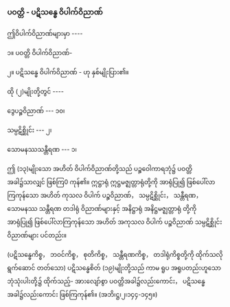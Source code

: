 ### ပဝတ္တိ - ပဋိသန္ဓေ ဝိပါက်ဝိညာဏ်

ဤဝိပါက်ဝိညာဏ်များမှာ ----

၁။ ပဝတ္တိ ဝိပါက်ဝိညာဏ်-

၂။ ပဋိသန္ဓေ ဝိပါက်ဝိညာဏ် - ဟု နှစ်မျိုးပြား၏။

ထို (၂)မျိုးတို့တွင် ----

ဒွေပဉ္စဝိညာဏ် --- ၁၀၊

သမ္ပဋိစ္ဆိုင်း --- ၂၊

သောမနဿသန္တီရဏ --- ၁၊

ဤ (၁၃)မျိုးသော အဟိတ် ဝိပါက်ဝိညာဏ်တို့သည် ပဉ္စဝေါကာရဘုံ၌ ပဝတ္တိအခါ၌သာလျှင် ဖြစ်ကြ0
ကုန်၏။ ဣဋ္ဌာရုံ ဣဋ္ဌမဇ္ဈတ္တာရုံတို့ကို အာရုံပြု၍ ဖြစ်ပေါ်လာကြကုန်သော အဟိတ် ကုသလ ဝိပါက်
ပဉ္စဝိညာဏ်， သမ္ပဋိစ္ဆိုင်း， သန္တီရဏ， သောမနဿ သန္တီရဏ တဒါရုံ ဝိညာဏ်များနှင့် အနိဋ္ဌာရုံ အနိဋ္ဌမဇ္ဈတ္တာရုံ
တို့ကို အာရုံပြု၍ ဖြစ်ပေါ်လာကြကုန်သော အဟိတ် အကုသလ ဝိပါက် ပဉ္စဝိညာဏ် သမ္ပဋိစ္ဆိုင်း ဝိညာဏ်များ
ပင်တည်း။

(ပဋိသန္ဓေကိစ္စ， ဘဝင်ကိစ္စ， စုတိကိစ္စ， သန္တီရဏကိစ္စ， တဒါရုံကိစ္စတို့ကို ထိုက်သလို ရွက်ဆောင်
တတ်သော) ပဋိသန္ဓေစိတ် (၁၉)မျိုးတို့သည် ကာမ ရူပ အရူပတည်းဟူသော ဘုံသုံးပါးတို့၌ ထိုက်သည့်-
အားလျော်စွာ ပဝတ္တိအခါ၌လည်းကောင်း， ပဋိသန္ဓေအခါ၌လည်းကောင်း ဖြစ်ကြကုန်၏။
<r>(အဘိ၊ဋ္ဌ၊၂၊၁၄၄-၁၄၅။)</r>
